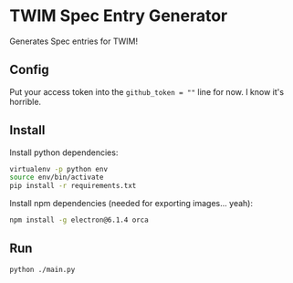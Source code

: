 # TWIM Spec Entry Generator

Generates Spec entries for TWIM!

## Config

Put your access token into the `github_token = ""` line for now.
I know it's horrible.

## Install

Install python dependencies:

```sh
virtualenv -p python env
source env/bin/activate
pip install -r requirements.txt
```

Install npm dependencies (needed for exporting images... yeah):

```sh
npm install -g electron@6.1.4 orca
```

## Run

```sh
python ./main.py
```
